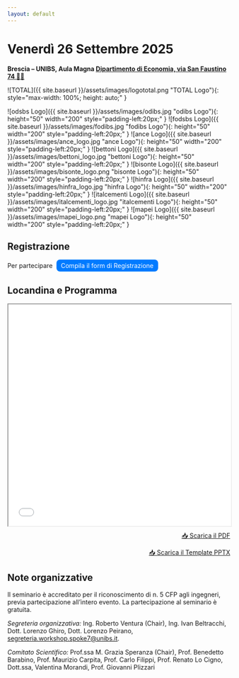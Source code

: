 ```yaml
---
layout: default
---
```


<!-- ## Venerdì 26 Settembre 2025 -->
<h1> Venerdì 26 Settembre 2025 </h1>
 
**Brescia – UNIBS, Aula Magna [Dipartimento di Economia, via San Faustino 74 🚕📍](https://maps.app.goo.gl/yo8TvJVo17bqkq2c9)**
<!--
![MOST Logo]({{ site.baseurl }}/assets/images/logo-most.jpg "MOST Logo"){: width="200" style="padding-right: 20px;" }
![MUR Logo]({{ site.baseurl }}/assets/images/logo-mur.png "MUR Logo"){: width="140" style="padding-right: 20px;" }
![ID Logo]({{ site.baseurl }}/assets/images/italiadomani-sfondo-bianco+blu.jpg "ID Logo"){: width="140" style="padding-right: 20px;" }
![UNIBS Logo]({{ site.baseurl }}/assets/images/logo-unibs.png "UNIBS Logo"){: width="750" style="padding-right: 20px;" }
-->

![TOTAL]({{ site.baseurl }}/assets/images/logototal.png "TOTAL Logo"){: style="max-width: 100%; height: auto;" }


![odsbs Logo]({{ site.baseurl }}/assets/images/odibs.jpg "odibs Logo"){: height="50" width="200" style="padding-left:20px;" }
![fodsbs Logo]({{ site.baseurl }}/assets/images/fodibs.jpg "fodibs Logo"){: height="50" width="200" style="padding-left:20px;" }
![ance Logo]({{ site.baseurl }}/assets/images/ance_logo.jpg "ance Logo"){: height="50" width="200" style="padding-left:20px;" }
![bettoni Logo]({{ site.baseurl }}/assets/images/bettoni_logo.jpg "bettoni Logo"){: height="50" width="200" style="padding-left:20px;" }
![bisonte Logo]({{ site.baseurl }}/assets/images/bisonte_logo.png "bisonte Logo"){: height="50" width="200" style="padding-left:20px;" }
![hinfra Logo]({{ site.baseurl }}/assets/images/hinfra_logo.jpg "hinfra Logo"){: height="50" width="200" style="padding-left:20px;" }
![italcementi Logo]({{ site.baseurl }}/assets/images/italcementi_logo.jpg "italcementi Logo"){: height="50" width="200" style="padding-left:20px;" }
![mapei Logo]({{ site.baseurl }}/assets/images/mapei_logo.png "mapei Logo"){: height="50" width="200" style="padding-left:20px;" }


## Registrazione

Per partecipare
<a href="https://docs.google.com/forms/d/e/1FAIpQLScTk7WxXNbO-E31AQySKyOiuSxBz8CsaumT_iTfTygInU4PAw/viewform" target="_blank" style="display:inline-block; padding:5px 10px; background:#007BFF; color:white; text-decoration:none; border-radius:8px; margin-left:5px;">
  Compila il form di Registrazione
</a>

<!-- <iframe src="https://docs.google.com/forms/d/e/1FAIpQLScTk7WxXNbO-E31AQySKyOiuSxBz8CsaumT_iTfTygInU4PAw/viewform?embedded=true" width="700" height="1300" frameborder="0" marginheight="0" marginwidth="0">	
</iframe>
 -->
## Locandina e Programma

<iframe src="{{ site.baseurl }}/assets/locandina.pdf" width="100%" height="500px"></iframe>

<p style="text-align: right; margin-top: 10px;">
  <a href="{{ site.baseurl }}/assets/locandina.pdf" download>📥 Scarica il PDF</a>
</p>

<p style="text-align: right; margin-top: 10px;">
  <a href="{{ site.baseurl }}/assets/Template_Presentazioni.pptx" download>📥 Scarica il Template PPTX</a>
</p>

<!-- I ponti sono tra gli elementi più vulnerabili delle reti stradali, poiché soggetti a sollecitazioni di varia natura che possono causare danni tali da richiederne la chiusura o, nel peggiore dei casi, provocarne il collasso. L'inagibilità di un ponte ha un forte impatto sulla mobilità, aumentando i tempi di percorrenza, congestionando il traffico e ostacolando il trasporto delle merci. Tra i principali fattori di rischio, il traffico pesante e il degrado strutturale rappresentano una minaccia crescente per la sicurezza dei ponti, specialmente in contesti con infrastrutture datate e carichi veicolari spesso superiori ai limiti progettuali.
Questo workshop presenta le attività di ricerca dell’Università degli Studi di Brescia (UniBs) nell’ambito dello Spoke 7 “CCAM e Smart Infrastrutture” del MOST, con l’obiettivo di sviluppare un metodo innovativo per la valutazione e gestione in tempo reale del rischio legato al traffico pesante sui ponti. Il progetto integra competenze multidisciplinari di ingegneria dei trasporti, strutturale, delle reti e delle telecomunicazioni, oltre a strumenti di analisi statistica e ricerca operativa.
Il sistema di monitoraggio prevede l’uso di dispositivi Weigh-In-Motion (WIM) per misurare il carico dei veicoli in transito e sensori per analizzare la risposta strutturale. Un ponte pilota, situato lungo la Tangenziale Sud di Brescia, una delle strade con il maggior traffico pesante in Italia, è stato strumentato per raccogliere dati utili alla calibrazione di modelli probabilistici di rischio.
L’approccio proposto consente non solo di stimare in tempo reale il rischio indotto dal traffico pesante, ma anche di simulare azioni di deviazione dei mezzi pesanti prima del transito sul ponte monitorato. Sono inoltre previsti algoritmi per ottimizzare i percorsi alternativi e strategie di manutenzione mirate alla riduzione del rischio per i ponti in calcestruzzo armato e precompresso.
Il workshop sarà un'occasione di confronto tra esperti del settore per discutere soluzioni innovative per la sicurezza e la gestione delle infrastrutture stradali.

## PROGRAMMA

**Ore 10,00**   *Registrazione dei partecipanti*

**Ore 10,30**   *Saluti delle Autorità e degli Organizzatori*

- Rappresentante della Provincia di Brescia 
- Rappresentante del Comune di Brescia
- Rappresentante dell’Ordine degli Ingegneri della Provincia di Brescia
- Presidente del Centro Nazionale per la Mobilità Sostenibile MOST (Prof. Ferruccio Resta)
- Coordinatore Nazionale dello Spoke 7 del MOST (Prof. Cino Bifulco)

**Ore 11,00** *Modera e introduce al tema*

Prof.ssa Maria Grazia Speranza – Ordinaria di Ricerca Operativa, Università degli Studi di Brescia, Coordinatrice dello Spoke 7 per UniBs.  

**Ore 11,15** *Il ruolo di ANSFISA nella gestione del rischio delle infrastrutture*

Ing. Emanuele Renzi, Direzione Generale per la Sicurezza delle Infrastrutture Stradali e Autostradali di ANSFISA    

**Ore 11,35** *Linee Guida per la classificazione e gestione del rischio per i ponti esistenti: risultati e prodotti della sperimentazione svolta dal Consorzio ReLUIS*

Prof. Mauro Dolce, Presidente del Consorzio Reluis

**Ore 11,55** *Transitabilità in tempo reale di ponti esistenti*

Prof. Walter Salvatore, Presidente del Consorzio Fabre    

**Ore 12,15** *Infrastrutture di trasporto critiche: innovazioni per il controllo e la resilienza di rete*

Prof. Bernardino Chiaia – Ordinario di Scienza delle Costruzioni, Politecnico di Torino, Coordinatore del WP4 dello Spoke 7 a livello nazionale

**Ore 12,35** *Gestione e controllo del traffico in Ecosistema CCAM*

- Prof. Stefano De Luca – Ordinario di Tecnica ed Ingegneria dei Trasporti, Università degli Studi di Salerno, Coordinatore del WP3 dello Spoke 7 a livello nazionale.
- Prof.ssa Roberta di Pace – Associata di Tecnica ed Ingegneria dei Trasporti, Università degli Studi di Salerno

**Ore 13,00   Light lunch**

**Ore 14,30** *Monitoraggio innovativo integrato di un ponte in provincia di Brescia*

Prof. Giovanni Plizzari, Prof. Fausto Minelli, Prof. Giovanni Metelli, Dott. Ivan Beltracchi, Dipartimento di Ingegneria Civile, Architettura, Territorio, Ambiente e di Matematica (DICATAM) dell’UniBS

**Ore 14,45** *Verso una gestione in tempo reale del rischio di sovraccarico dei ponti indotto dai veicoli pesanti: il caso di studio di Brescia*

Prof. Giulio Maternini, Prof. Benedetto Barabino, Ing. Roberto Ventura, Dipartimento di Ingegneria Civile, Architettura, Territorio, Ambiente e di Matematica (DICATAM) dell’UniBS

**Ore 15,00** *Stima del rischio di sovraccarico di un ponte con un approccio statistico innovativo basato su dati WIM: Il caso studio di Brescia*

Prof. Maurizio Carpita, Dott. Mattia Cefis, Dipartimento di Economia e Management (DEM) dell’UniBs

**Ore 15,15** *Re-routing dei flussi di traffico*

Prof.ssa Maria Grazia Speranza, Prof.ssa Valentina Morandi, Dott. Lorenzo Peirano, Dipartimento di Economia e Management (DEM) dell’UniBs 

**Ore 15,30** *Digital Twin: uso e opportunità nella gestione del traffico e delle infrastrutture*

Prof. Renato Lo Cigno, Dott. Lorenzo Ghiro, Dipartimento di Ingegneria dell’Informazione (DII) dell’UniBs

**Ore 15,45** *Esperienza dei fornitori/sponsor*

**Ore 16,30 Coffee Break**

**Ore 17,00** *Tavola Rotonda con rappresentanti degli enti: problemi, sinergie, indicazioni*

Moderatrice: Giuliana Mossoni, Giornalista presso il Giornale di Brescia

Intervengono:

- ANSFISA (Ing. Emanuele Renzi)
- ANAS (Ing. Nicola Prisco)
- Provincia di Brescia (Arch. Pierpaola Archini)
- Comune di Brescia (Ing. Stefano Sbardella, Ing. Antonio Beniamino Costantino)

**Ore 18:30** *Conclusione del workshop* -->

## Note organizzative

Il seminario è accreditato per il riconoscimento di n. 5 CFP agli ingegneri, previa partecipazione all’intero evento.
La partecipazione al seminario è gratuita.
<!-- È previsto il pagamento di una quota organizzativa esclusivamente per gli ingegneri interessati ai CFP, secondo la
procedura gestita tramite il [portale formazione del CNI](https://www.formazionecni.it). -->

*Segreteria organizzativa:* Ing. Roberto Ventura (Chair), Ing. Ivan Beltracchi, Dott. Lorenzo Ghiro, Dott. Lorenzo Peirano, [segreteria.workshop.spoke7@unibs.it](mailto:segreteria.workshop.spoke7@unibs.it).

*Comitato Scientifico:* Prof.ssa M. Grazia Speranza (Chair), Prof. Benedetto Barabino, Prof. Maurizio Carpita, Prof. Carlo Filippi, Prof. Renato Lo Cigno, Dott.ssa, Valentina Morandi, Prof. Giovanni Plizzari
